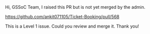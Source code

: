 Hi, GSSoC Team,
I raised this PR but is not yet merged by the admin.

https://github.com/ankit071105/Ticket-Booking/pull/568

This is a Level 1 issue.
Could you review and merge it.
Thank you!

